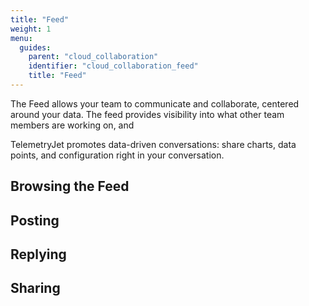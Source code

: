 ```yaml
---
title: "Feed"
weight: 1
menu:
  guides:
    parent: "cloud_collaboration"
    identifier: "cloud_collaboration_feed"
    title: "Feed"
---
```


The Feed allows your team to communicate and collaborate, centered around your data. The feed provides visibility into what other team members are working on, and 

TelemetryJet promotes data-driven conversations: share charts, data points, and configuration right in your conversation.

## Browsing the Feed

## Posting

## Replying

## Sharing